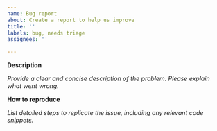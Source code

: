 ```yaml
---
name: Bug report
about: Create a report to help us improve
title: ''
labels: bug, needs triage
assignees: ''

---
```


**Description**

_Provide a clear and concise description of the problem. Please explain what went wrong._

**How to reproduce**

_List detailed steps to replicate the issue, including any relevant code snippets._
